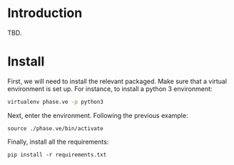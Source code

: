 # Introduction

TBD.

# Install

First, we will need to install the relevant packaged. Make sure that a virtual environment is set up. For instance, to install a python 3 environment:
```bash
virtualenv phase.ve -p python3
```

Next, enter the environment. Following the previous example:
```base
source ./phase.ve/bin/activate
```

Finally, install all the requirements:
```base
pip install -r requirements.txt
```

